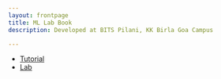 ```yaml
---
layout: frontpage
title: ML Lab Book
description: Developed at BITS Pilani, KK Birla Goa Campus

---
```


<div class="navbar">
  <div class="navbar-inner">
      <ul class="nav">
          <li><a href="tutorial/">Tutorial</a></li>
          <li><a href="lab/">Lab</a></li>
      </ul>
  </div>
</div>
<!--
<table class="wide">
<tr>
  <td class="left">
    <a href="pages/publpics/iplotCorr.html">
        <img src="assets/publpics/iplotCorr.png" alt="R/qtlcharts example" title="R/qtlcharts example"/>
    </a>
  </td>
  <td class="right">
    <a href="pages/publpics/tian2016_fig4.html">
        <img src="assets/publpics/tian2016_fig4.png" alt="Tian et
        al. (2016) Fig 4" title="Tian et al. (2016) Fig 4"/>
    </a>
  </td>
</tr>
<tr>
  <td class="left">
    <a href="pages/publpics/samplemixups_fig7.html">
        <img src="assets/publpics/samplemixups_fig7.png" alt="Broman et al. (2013) Fig 7" title="Broman et al. (2013) Fig 7"/>
    </a>
  </td>
  <td class="right">
    <a href="pages/publpics/isletc6_fig4.html">
        <img src="assets/publpics/isletc6_fig4.png" alt="Tian et al. (2015) Fig 4" title="Tian et al. (2015) Fig 4"/>
    </a>
  </td>
</tr>
</table>
-
<div class="navbar">
  <div class="navbar-inner">
      <ul class="nav">
          <li><a href="morefigs.html">see more figures</a></li>
      </ul>
  </div>
</div>
-->
<!---
your comment goes here
and here

Table of Contents:

<table class="wide">
<tr>
  <td>
    <a href="pages/01_Python.html">
        Lab0-Python	
    </a>
    <a href="pages/03_NumPy.html">
        Lab0-NumPy	
    </a>
   <a href="pages/03_Pandas.html">
        Lab0-Pandas	
    </a>
    <a href="pages/Lab1.html">
        Lab1
    </a>
    
  </td>
</tr>
</table>
-->
